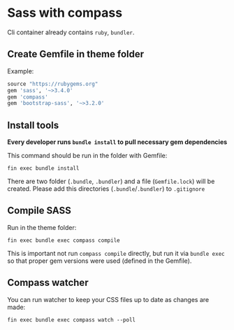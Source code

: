 # Sass with compass
Cli container already contains `ruby`, `bundler`.

## Create Gemfile in theme folder

Example:
```ruby
source "https://rubygems.org"
gem 'sass', '~>3.4.0'
gem 'compass'
gem 'bootstrap-sass', '~>3.2.0'
```

## Install tools

**Every developer runs `bundle install` to pull necessary gem dependencies**

This command should be run in the folder with Gemfile:

```
fin exec bundle install
```

There are two folder (`.bundle`, `.bundler`) and a file (`Gemfile.lock`) will be created.
Please add this directories (`.bundle`/`.bundler`) to `.gitignore`

## Compile SASS

Run in the theme folder:

```
fin exec bundle exec compass compile
```

This is important not run `compass compile` directly, but run it via `bundle exec` so that proper gem versions were used (defined in the Gemfile).

## Compass watcher

You can run watcher to keep your CSS files up to date as changes are made:

```
fin exec bundle exec compass watch --poll
```
